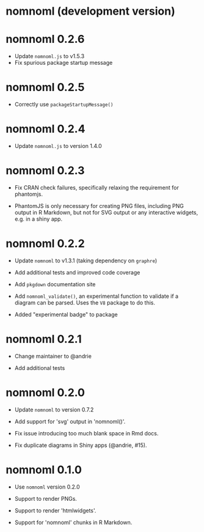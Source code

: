 # nomnoml (development version)



# nomnoml 0.2.6

- Update `nomnoml.js` to v1.5.3
- Fix spurious package startup message

# nomnoml 0.2.5

- Correctly use `packageStartupMessage()`


# nomnoml 0.2.4

- Update `nomnoml.js` to version 1.4.0


# nomnoml 0.2.3

- Fix CRAN check failures, specifically relaxing the requirement for phantomjs.

- PhantomJS is only necessary for creating PNG files, including PNG output in R Markdown, but not for SVG output or any interactive widgets, e.g. in a shiny app.


# nomnoml 0.2.2

- Update `nomnoml` to v1.3.1 (taking dependency on `graphre`)

- Add additional tests and improved code coverage

- Add `pkgdown` documentation site

- Add `nomnoml_validate()`, an experimental function to validate if a diagram can be parsed.  Uses the `V8` package to do this.

- Added "experimental badge" to package


# nomnoml 0.2.1

- Change maintainer to @andrie

- Add additional tests


# nomnoml 0.2.0 

- Update `nomnoml` to version 0.7.2

- Add support for 'svg' output in 'nomnoml()'.

- Fix issue introducing too much blank space in Rmd docs.

- Fix duplicate diagrams in Shiny apps (@andrie, #15).


# nomnoml 0.1.0 

- Use `nomnoml` version 0.2.0

- Support to render PNGs.

- Support to render 'htmlwidgets'.

- Support for 'nomnoml' chunks in R Markdown.

